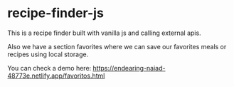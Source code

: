 # recipe-finder-js
This is a recipe finder built with vanilla js and calling external apis.

Also we have a section favorites where we can save our favorites meals or recipes using local storage.

You can check a demo here: https://endearing-naiad-48773e.netlify.app/favoritos.html
